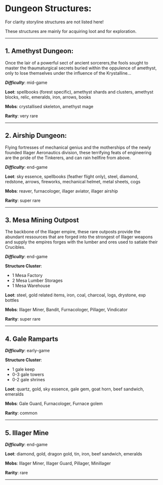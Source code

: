 # Dungeon Structures:

For clarity storyline structures are not listed here!

These structures are mainly for acquiring loot and for exploration.

---

## 1. Amethyst Dungeon:

   Once the lair of a powerful sect of ancient sorcerers,the fools sought to master the thaumaturgical secrets buried within the oppulence of amethyst, only to lose themselves under the influence of the Krystalline...
   
***Difficulty***: mid-game

**Loot**: spellbooks (forest specific), amethyst shards and clusters, amethyst blocks, relic, emeralds, iron, arrows, books

**Mobs**: crystallised skeleton, amethyst mage

**Rarity**: very rare

 ---

## 2. Airship Dungeon:

   Flying fortresses of mechanical genius and the motherships of the newly founded Illager Aeronautics division, these terrifying feats of engineering are the pride of the Tinkerers, and can rain hellfire from above.
   
***Difficulty***: end-game

**Loot**: sky essence, spellbooks (feather flight only), steel, diamond, redstone, arrows, fireworks, mechanical helmet, metal sheets, cogs

**Mobs**: reaver, furnacologer, illager aviator, illager airship

**Rarity**: super rare

 ---

## 3. Mesa Mining Outpost

   The backbone of the Illager empire, these rare outposts provide the abundant ressources that are forged into the strongest of Illager weapons and supply the empires forges with the lumber and ores used to satiate their Crucibles.
   
***Difficulty***: end-game

**Structure Cluster**:
- 1 Mesa Factory
- 2 Mesa Lumber Storages
- 1 Mesa Warehouse

**Loot**: steel, gold related items, iron, coal, charcoal, logs, drystone, exp bottles

**Mobs**: Illager Miner, Bandit, Furnacologer, Pillager, Vindicator

**Rarity**: super rare


---

## 4. Gale Ramparts

***Difficulty***: early-game

**Structure Cluster**: 
- 1 gale keep
- 0-3 gale towers
- 0-2 gale shrines

**Loot**: quartz, gold, sky essence, gale gem, goat horn, beef sandwich, emeralds

**Mobs**: Gale Guard, Furnacologer, Furnace golem

**Rarity**: common

---

## 5. Illager Mine

***Difficulty***: end-game

**Loot**: diamond, gold, dragon gold, tin, iron, beef sandwich, emeralds

**Mobs**: Illager Miner, Illager Guard, Pillager, Minillager

**Rarity**: rare

---
